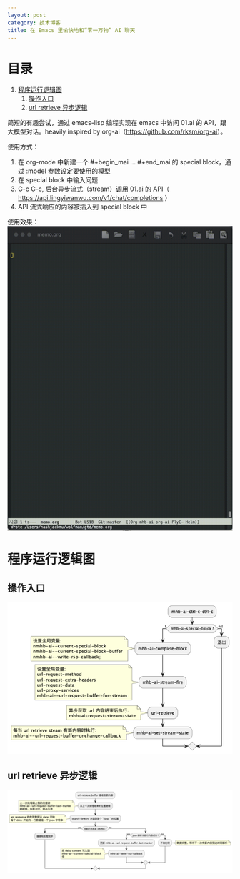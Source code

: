 ```yaml
---
layout: post
category: 技术博客
title: 在 Emacs 里愉快地和“零一万物” AI 聊天
---
```


# 目录

1.  [程序运行逻辑图](#orgdc278ac)
    1.  [操作入口](#org53a9c22)
    2.  [url retrieve 异步逻辑](#org626f4f3)

简短的有趣尝试，通过 emacs-lisp 编程实现在 emacs 中访问 01.ai 的 API，跟大模型对话。heavily inspired by org-ai（<https://github.com/rksm/org-ai>）。


使用方式：  

1.  在 org-mode 中新建一个 #+begin\_mai &#x2026; #+end\_mai 的 special block，通过 :model 参数设定要使用的模型
2.  在 special block 中输入问题
3.  C-c C-c, 后台异步流式（stream）调用 01.ai 的 API（ <https://api.lingyiwanwu.com/v1/chat/completions> ）
4.  API 流式响应的内容被插入到 special block 中

使用效果：  
![demo](/assets/imgs/240321syxg.gif)

<a id="orgdc278ac"></a>

# 程序运行逻辑图


<a id="org53a9c22"></a>

## 操作入口

![操作入库.png](/assets/imgs/240321czrk.png)


<a id="org626f4f3"></a>

## url retrieve 异步逻辑

![异步逻辑.png](/assets/imgs/240321yblj.png)

